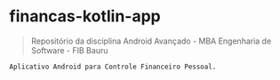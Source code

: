 # financas-kotlin-app
> Repositório da disciplina Android Avançado - MBA Engenharia de Software - FIB Bauru

```
Aplicativo Android para Controle Financeiro Pessoal.
```